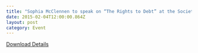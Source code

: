 ```yaml
---
title: "Sophia McClennen to speak on “The Rights to Debt” at the Society for Critical Exchange Winter Theory Institute February 5-8."
date: 2015-02-04T12:00:00.864Z
layout: post
category: Event
---
```

[Download Details](https://societyforcriticalexchange.org/WinterTheoryInstitute%202015/WTI_2015_Tabloid_Trifold.pdf)
